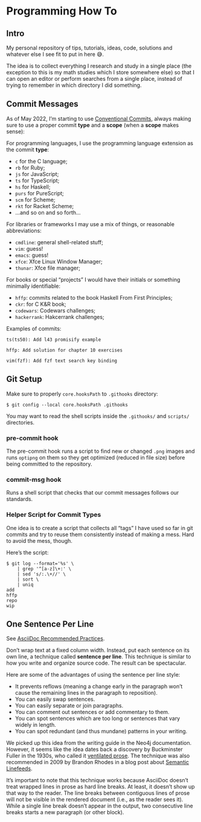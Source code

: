 # Programming How To

## Intro

My personal repository of tips, tutorials, ideas, code, solutions and whatever else I see fit to put in here 😅.

The idea is to collect everything I research and study in a single place (the exception to this is my math studies which I store somewhere else) so that I can open an editor or perform searches from a single place, instead of trying to remember in which directory I did something.

## Commit Messages

As of May 2022, I’m starting to use [Conventional Commits](https://www.conventionalcommits.org), always making sure to use a proper commit **type**  and a **scope** (when a **scope** makes sense):

For programming languages, I use the programming language extension as the commit **type**:

* `c` for the C language;
* `rb` for Ruby;
* `js` for JavaScript;
* `ts` for TypeScript;
* `hs` for Haskell;
* `purs` for PureScript;
* `scm` for Scheme;
* `rkt` for Racket Scheme;
* ...and so on and so forth...

For libraries or frameworks I may use a mix of things, or reasonable abbreviations:

* `cmdline`: general shell-related stuff;
* `vim`: guess!
* `emacs`: guess!
* `xfce`: Xfce Linux Window Manager;
* `thunar`: Xfce file manager;

For books or special “projects” I would have their initials or something minimally identifiable:

* `hffp`: commits related to the book Haskell From First Principles;
* `ckr`: for C K&R book;
* `codewars`: Codewars challenges;
* `hackerrank`: Hakcerrank challenges;

Examples of commits:

```text
ts(ts50): Add l43 promisify example

hffp: Add solution for chapter 10 exercises

vim(fzf): Add fzf text search key binding
```

## Git Setup

Make sure to properly `core.hooksPath` to `.githooks` directory:

```shell-session
$ git config --local core.hooksPath .githooks
```

You may want to read the shell scripts inside the `.githooks/` and `scripts/` directories.

### pre-commit hook

The pre-commit hook runs a script to find new or changed `.png` images and runs `optipng` on them so they get optimized (reduced in file size) before being committed to the repository.

### commit-msg hook

Runs a shell script that checks that our commit messages follows our standards.

### Helper Script for Commit Types

One idea is to create a script that collects all “tags” I have used so far in git commits and try to reuse them consistently instead of making a mess.
Hard to avoid the mess, though.

Here’s the script:

```shell-session
$ git log --format='%s' \
    | grep '^[a-z]\+:' \
    | sed 's/:.\+//' \
    | sort \
    | uniq
add
hffp
repo
wip
```

## One Sentence Per Line

See [AsciiDoc Recommended Practices](https://asciidoctor.org/docs/asciidoc-recommended-practices/#one-sentence-per-line).

Don’t wrap text at a fixed column width.
Instead, put each sentence on its own line, a technique called **sentence per line**.
This technique is similar to how you write and organize source code. The result can be spectacular.

Here are some of the advantages of using the sentence per line style:

* It prevents reflows (meaning a change early in the paragraph won’t cause the remaining lines in the paragraph to reposition).
* You can easily swap sentences.
* You can easily separate or join paragraphs.
* You can comment out sentences or add commentary to them.
* You can spot sentences which are too long or sentences that vary widely in length.
* You can spot redundant (and thus mundane) patterns in your writing.

We picked up this idea from the writing guide in the Neo4j documentation.
However, it seems like the idea dates back a discovery by Buckminster Fuller in the 1930s, who called it [ventilated prose](https://vanemden.wordpress.com/2009/01/01/ventilated-prose/).
The technique was also recommended in 2009 by Brandon Rhodes in a blog post about [Semantic Linefeeds](https://rhodesmill.org/brandon/2012/one-sentence-per-line/).

It’s important to note that this technique works because AsciiDoc doesn’t treat wrapped lines in prose as hard line breaks.
At least, it doesn’t show up that way to the reader.
The line breaks between contiguous lines of prose will not be visible in the rendered document (i.e., as the reader sees it).
While a single line break doesn’t appear in the output, two consecutive line breaks starts a new paragraph (or other block).
